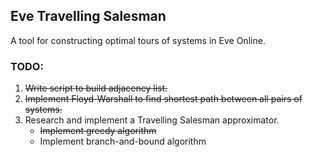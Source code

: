 ## Eve Travelling Salesman
A tool for constructing optimal tours of systems in Eve Online. 

### TODO:
1. ~~Write script to build adjacency list.~~
2. ~~Implement Floyd-Warshall to find shortest path between all pairs of systems.~~ 
3. Research and implement a Travelling Salesman approximator. 
    * ~~Implement greedy algorithm~~
    * Implement branch-and-bound algorithm
